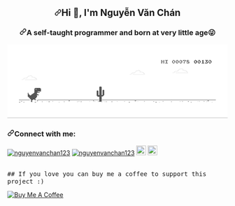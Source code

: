 <article class="markdown-body entry-content container-lg f5" itemprop="text"><h1 align="center" dir="auto"><a id="user-content-hi--im-abu-anwar" class="anchor" aria-hidden="true" href="#hi--im-abu-anwar"><svg class="octicon octicon-link" viewBox="0 0 16 16" version="1.1" width="16" height="16" aria-hidden="true"><path fill-rule="evenodd" d="M7.775 3.275a.75.75 0 001.06 1.06l1.25-1.25a2 2 0 112.83 2.83l-2.5 2.5a2 2 0 01-2.83 0 .75.75 0 00-1.06 1.06 3.5 3.5 0 004.95 0l2.5-2.5a3.5 3.5 0 00-4.95-4.95l-1.25 1.25zm-4.69 9.64a2 2 0 010-2.83l2.5-2.5a2 2 0 012.83 0 .75.75 0 001.06-1.06 3.5 3.5 0 00-4.95 0l-2.5 2.5a3.5 3.5 0 004.95 4.95l1.25-1.25a.75.75 0 00-1.06-1.06l-1.25 1.25a2 2 0 01-2.83 0z"></path></svg></a>Hi <g-emoji class="g-emoji" alias="wave" fallback-src="https://github.githubassets.com/images/icons/emoji/unicode/1f44b.png">👋</g-emoji>, I'm Nguyễn Văn Chán</h1>
<h3 align="center" dir="auto"><a id="user-content-a-self-taught-programmer-and-born-at-very-little-age" class="anchor" aria-hidden="true" href="#a-self-taught-programmer-and-born-at-very-little-age"><svg class="octicon octicon-link" viewBox="0 0 16 16" version="1.1" width="16" height="16" aria-hidden="true"><path fill-rule="evenodd" d="M7.775 3.275a.75.75 0 001.06 1.06l1.25-1.25a2 2 0 112.83 2.83l-2.5 2.5a2 2 0 01-2.83 0 .75.75 0 00-1.06 1.06 3.5 3.5 0 004.95 0l2.5-2.5a3.5 3.5 0 00-4.95-4.95l-1.25 1.25zm-4.69 9.64a2 2 0 010-2.83l2.5-2.5a2 2 0 012.83 0 .75.75 0 001.06-1.06 3.5 3.5 0 00-4.95 0l-2.5 2.5a3.5 3.5 0 004.95 4.95l1.25-1.25a.75.75 0 00-1.06-1.06l-1.25 1.25a2 2 0 01-2.83 0z"></path></svg></a>A self-taught programmer and born at very little age<g-emoji class="g-emoji" alias="stuck_out_tongue_winking_eye" fallback-src="https://github.githubassets.com/images/icons/emoji/unicode/1f61c.png">😜</g-emoji></h3>
</p>
<a href="https://Nguyen-Van-Chan.github.io/CV/" target="_blank" rel="noopener noreferrer"><img src="https://github.com/Nguyen-Van-Chan/nguyenvanchan123/blob/main/dino.gif" alt="nguyenvanchan123" style="max-width: 100%;"></a>

<!--
<ul dir="auto">
<li>
<p dir="auto"><g-emoji class="g-emoji" alias="telescope" fallback-src="https://github.githubassets.com/images/icons/emoji/unicode/1f52d.png">🔭</g-emoji> I’m currently working on <a href="https://about.facebook.com/" rel="nofollow">Meta</a></p>
</li>
<li>
<p dir="auto"><g-emoji class="g-emoji" alias="seedling" fallback-src="https://github.githubassets.com/images/icons/emoji/unicode/1f331.png">🌱</g-emoji> I’m currently learning <strong>Flutter, SwiftUI</strong></p>
</li>
<li>
<p dir="auto"><g-emoji class="g-emoji" alias="dancers" fallback-src="https://github.githubassets.com/images/icons/emoji/unicode/1f46f.png">👯</g-emoji> I’m looking to collaborate with <strong>other content creators</strong></p>
</li>
<li>
<p dir="auto"><g-emoji class="g-emoji" alias="zap" fallback-src="https://github.githubassets.com/images/icons/emoji/unicode/26a1.png">⚡</g-emoji> Fun fact <strong>I love to play Soccer and Chai over coffee.</strong></p>
-->  

</li>
</ul>
<h3 dir="auto"><a id="user-content-connect-with-me" class="anchor" aria-hidden="true" href="#connect-with-me"><svg class="octicon octicon-link" viewBox="0 0 16 16" version="1.1" width="16" height="16" aria-hidden="true"><path fill-rule="evenodd" d="M7.775 3.275a.75.75 0 001.06 1.06l1.25-1.25a2 2 0 112.83 2.83l-2.5 2.5a2 2 0 01-2.83 0 .75.75 0 00-1.06 1.06 3.5 3.5 0 004.95 0l2.5-2.5a3.5 3.5 0 00-4.95-4.95l-1.25 1.25zm-4.69 9.64a2 2 0 010-2.83l2.5-2.5a2 2 0 012.83 0 .75.75 0 001.06-1.06 3.5 3.5 0 00-4.95 0l-2.5 2.5a3.5 3.5 0 004.95 4.95l1.25-1.25a.75.75 0 00-1.06-1.06l-1.25 1.25a2 2 0 01-2.83 0z"></path></svg></a>Connect with me:</h3>
<p dir="auto"><a href="https://twitter.com/chienbinhmanhme" rel="nofollow"><img src="https://camo.githubusercontent.com/c58e07fb34a45fd051183258b5860608dd86ac98dd151d0522e0575966082b88/68747470733a2f2f63646e2e6a7364656c6976722e6e65742f6e706d2f73696d706c652d69636f6e7340332e302e312f69636f6e732f747769747465722e737667" alt="nguyenvanchan123" height="22" width="22" data-canonical-src="https://cdn.jsdelivr.net/npm/simple-icons@3.0.1/icons/twitter.svg" style="max-width: 100%;"></a>
<a href="https://www.linkedin.com/in/nguy%E1%BB%85n-v%C4%83n-ch%C3%A1n-271752181" rel="nofollow"><img src="https://camo.githubusercontent.com/28bbd2596707954793abeff9eb24d343c1c78b7bf184b90294b4b190c6097a65/68747470733a2f2f63646e2e6a7364656c6976722e6e65742f6e706d2f73696d706c652d69636f6e7340332e302e312f69636f6e732f6c696e6b6564696e2e737667" alt="nguyenvanchan123" height="22" width="22" data-canonical-src="https://cdn.jsdelivr.net/npm/simple-icons@3.0.1/icons/linkedin.svg" style="max-width: 100%;"></a>
<a href="https://www.facebook.com/NVC.9999/" rel="nofollow"><img src="https://cdn.jsdelivr.net/npm/simple-icons@3.0.1/icons/facebook.svg" height="22" width="22" style="max-width: 100%;"></a>
<a href="[https://web.skype.com/live:chanxinhtrai](https://join.skype.com/invite/uJu23l9hK2AM)" rel="nofollow"><img src="https://cdn.jsdelivr.net/npm/simple-icons@3.0.1/icons/skype.svg" height="22" width="22" style="max-width: 100%;"></a></p>
<br>
<!--
<h3 dir="auto"><a id="user-content-languages-and-tools" class="anchor" aria-hidden="true" href="#languages-and-tools"><svg class="octicon octicon-link" viewBox="0 0 16 16" version="1.1" width="16" height="16" aria-hidden="true"><path fill-rule="evenodd" d="M7.775 3.275a.75.75 0 001.06 1.06l1.25-1.25a2 2 0 112.83 2.83l-2.5 2.5a2 2 0 01-2.83 0 .75.75 0 00-1.06 1.06 3.5 3.5 0 004.95 0l2.5-2.5a3.5 3.5 0 00-4.95-4.95l-1.25 1.25zm-4.69 9.64a2 2 0 010-2.83l2.5-2.5a2 2 0 012.83 0 .75.75 0 001.06-1.06 3.5 3.5 0 00-4.95 0l-2.5 2.5a3.5 3.5 0 004.95 4.95l1.25-1.25a.75.75 0 00-1.06-1.06l-1.25 1.25a2 2 0 01-2.83 0z"></path></svg></a>Languages and Tools:</h3>

<p>
<img align="center" src="https://github-readme-stats.vercel.app/api/top-langs/?username=nguyenvanchan123&layout=compact&hide=html" style="max-width: 100%;">
</p>
<p>
<img align="center" src="https://github-readme-stats.vercel.app/api?username=nguyenvanchan123&show_icons=true" style="max-width: 100%;">
</p>
-->
<kbd> ## If you love you can buy me a coffee to support this project :) </kbd>
<p> </p>
 <a href="https://www.buymeacoffee.com/nguyenvanchan" target="_blank"><img src="https://cdn.buymeacoffee.com/buttons/default-orange.png"  alt="Buy Me A Coffee" height="41" width="174"></a>
